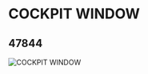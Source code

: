# COCKPIT WINDOW
## 47844
![COCKPIT WINDOW](https://lc-www-live-s.legocdn.com/media/bricks/5/2/4224506.jpg)